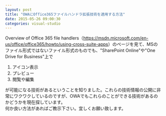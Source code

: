 ```yaml
---
layout: post
title: "OWAにOffice365ファイルハンドラ拡張技術を適用する方法"
date: 2015-05-26 09:00:30
categories: visual-studio
---
```

<p>Overview of Office 365 file handlers（<a href="https://msdn.microsoft.com/en-us/office/office365/howto/using-cross-suite-apps" rel="nofollow">https://msdn.microsoft.com/en-us/office/office365/howto/using-cross-suite-apps</a>）のページを見て、MSのファイル形式ではないファイル形式のものでも、"SharePoint Online"や"One Drive for Business"上で</p>

<ol>
<li>アイコン表示</li>
<li>プレビュー</li>
<li>閲覧や編集</li>
</ol>

<p>が可能になる技術があるということを知りました。これらの技術情報の公開に非常にワクワクしているのですが、OWAでもこれらのことができる技術があるのかどうかを現在探しています。<br>
何か良い方法があればご教示下さい。宜しくお願い致します。</p>
